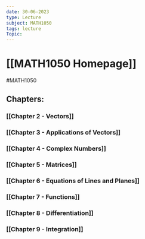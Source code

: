```yaml
---
date: 30-06-2023
type: Lecture
subject: MATH1050
tags: lecture
Topic:
---
```

# [[MATH1050 Homepage]]
#MATH1050
## Chapters:

### [[Chapter 2 - Vectors]]

### [[Chapter 3 - Applications of Vectors]]

### [[Chapter 4 - Complex Numbers]]

### [[Chapter 5 - Matrices]]

### [[Chapter 6 - Equations of Lines and Planes]]

### [[Chapter 7 - Functions]]

### [[Chapter 8 - Differentiation]]

### [[Chapter 9 - Integration]]





